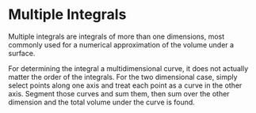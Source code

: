 # Multiple Integrals

Multiple integrals are integrals of more than one dimensions, most commonly used for a numerical approximation of the volume under a surface.

For determining the integral a multidimensional curve, it does not actually matter the order of the integrals. For the two dimensional case, simply select points along one axis and treat each point as a curve in the other axis. Segment those curves and sum them, then sum over the other dimension and the total volume under the curve is found.
